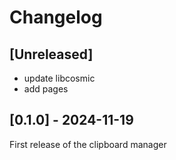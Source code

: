 # Changelog

## [Unreleased]

- update libcosmic
- add pages

## [0.1.0] - 2024-11-19

First release of the clipboard manager
